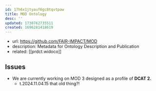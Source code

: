 ```yaml
---
id: 17h6x1jtyauf6gc8tqvtpaw
title: MOD Ontology
desc: ''
updated: 1730762735511
created: 1696281418619
---
```


- url: https://github.com/FAIR-IMPACT/MOD
- description: Metadata for Ontology Description and Publication
- related: [[prdct.widoco]]

## Issues

- We are currently working on MOD 3 designed as a profile of **DCAT 2.**
  - t.2024.11.04.15 that old thing?!